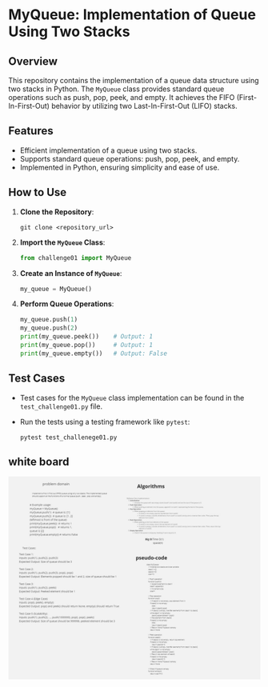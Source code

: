 # MyQueue: Implementation of Queue Using Two Stacks

## Overview

This repository contains the implementation of a queue data structure using two stacks in Python. The `MyQueue` class provides standard queue operations such as push, pop, peek, and empty. It achieves the FIFO (First-In-First-Out) behavior by utilizing two Last-In-First-Out (LIFO) stacks.

## Features

- Efficient implementation of a queue using two stacks.
- Supports standard queue operations: push, pop, peek, and empty.
- Implemented in Python, ensuring simplicity and ease of use.

## How to Use

1. **Clone the Repository**:

   ```
   git clone <repository_url>
   ```

2. **Import the `MyQueue` Class**:

   ```python
   from challenge01 import MyQueue
   ```

3. **Create an Instance of `MyQueue`**:

   ```python
   my_queue = MyQueue()
   ```

4. **Perform Queue Operations**:

   ```python
   my_queue.push(1)
   my_queue.push(2)
   print(my_queue.peek())    # Output: 1
   print(my_queue.pop())     # Output: 1
   print(my_queue.empty())   # Output: False
   ```

## Test Cases

- Test cases for the `MyQueue` class implementation can be found in the `test_challenge01.py` file.
- Run the tests using a testing framework like `pytest`:

  ```
  pytest test_challenege01.py
  ```

## white board
![white board](wb.jpg)

